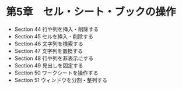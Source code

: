 # 第5章　セル・シート・ブックの操作

- Section 44 行や列を挿入・削除する
- Section 45 セルを挿入・削除する
- Section 46 文字列を検索する
- Section 47 文字列を置換する
- Section 48 行や列を非表示にする
- Section 49 見出しを固定する
- Section 50 ワークシートを操作する
- Section 51 ウィンドウを分割・整列する
